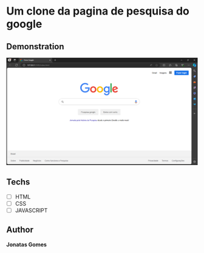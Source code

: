 # Um clone da pagina de pesquisa do google

## Demonstration

<img src="./assets/Clone pronto.png" alt="Exemplo">

## Techs
* [ ] HTML
* [ ] CSS
* [ ] JAVASCRIPT

## Author

**Jonatas Gomes**